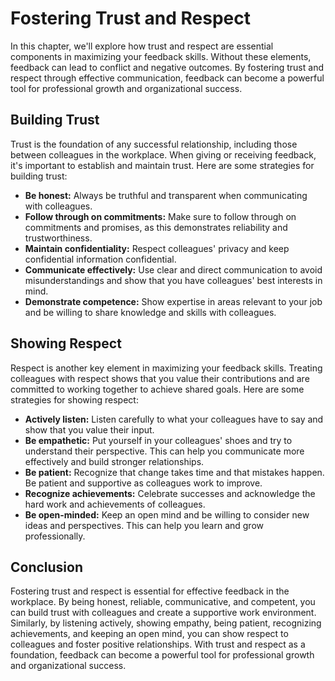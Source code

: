 Fostering Trust and Respect
=======================================================================

In this chapter, we'll explore how trust and respect are essential components in maximizing your feedback skills. Without these elements, feedback can lead to conflict and negative outcomes. By fostering trust and respect through effective communication, feedback can become a powerful tool for professional growth and organizational success.

Building Trust
--------------

Trust is the foundation of any successful relationship, including those between colleagues in the workplace. When giving or receiving feedback, it's important to establish and maintain trust. Here are some strategies for building trust:

* **Be honest:** Always be truthful and transparent when communicating with colleagues.
* **Follow through on commitments:** Make sure to follow through on commitments and promises, as this demonstrates reliability and trustworthiness.
* **Maintain confidentiality:** Respect colleagues' privacy and keep confidential information confidential.
* **Communicate effectively:** Use clear and direct communication to avoid misunderstandings and show that you have colleagues' best interests in mind.
* **Demonstrate competence:** Show expertise in areas relevant to your job and be willing to share knowledge and skills with colleagues.

Showing Respect
---------------

Respect is another key element in maximizing your feedback skills. Treating colleagues with respect shows that you value their contributions and are committed to working together to achieve shared goals. Here are some strategies for showing respect:

* **Actively listen:** Listen carefully to what your colleagues have to say and show that you value their input.
* **Be empathetic:** Put yourself in your colleagues' shoes and try to understand their perspective. This can help you communicate more effectively and build stronger relationships.
* **Be patient:** Recognize that change takes time and that mistakes happen. Be patient and supportive as colleagues work to improve.
* **Recognize achievements:** Celebrate successes and acknowledge the hard work and achievements of colleagues.
* **Be open-minded:** Keep an open mind and be willing to consider new ideas and perspectives. This can help you learn and grow professionally.

Conclusion
----------

Fostering trust and respect is essential for effective feedback in the workplace. By being honest, reliable, communicative, and competent, you can build trust with colleagues and create a supportive work environment. Similarly, by listening actively, showing empathy, being patient, recognizing achievements, and keeping an open mind, you can show respect to colleagues and foster positive relationships. With trust and respect as a foundation, feedback can become a powerful tool for professional growth and organizational success.
